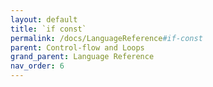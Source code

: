```yaml
---
layout: default
title: `if const`
permalink: /docs/LanguageReference#if-const
parent: Control-flow and Loops
grand_parent: Language Reference
nav_order: 6
---
```

